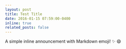```yaml
---
layout: post
title: Test Title
date: 2016-01-15 07:59:00-0400
inline: true
related_posts: false
---
```


A simple inline announcement with Markdown emoji! :sparkles: :smile:
